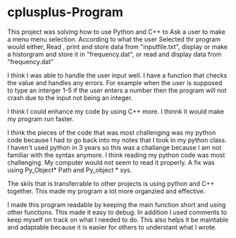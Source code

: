 # cplusplus-Program

This project was solving how to use Python and C++ to Ask a user to make a menu menu selection. According to what the user Selected thr program would either, Read , print and store data from "inputfile.txt", display or make a historgram and store it in "frequency.dat", or read and display data from "frequency.dat"

I think I was able to handle the user input well. I have a function that checks the value and handles any errors. For example when the user is supposed to type an interger 1-5 if the user enters a number then the program will not crash due to the input not being an integer.

I think I could enhance my code by using C++ more. I thinnk it would make my program run faster.

I think the pieces of  the code that was most challenging was my python code because I had to go back into my notes that I took in my python class. I haven't used python in 3 years so this was a challange because I am not familiar with the syntax anymore. I think reading my python code was most challenging. My computer would not seem to read it properly. A fix was using Py_Object* Path and Py_object * sys. 

The skils that is transferrable to other projects is using python and C++ together. This made my program a lot more organzied and effective.

I made this program readable by keeping the main function short and using other functions. This made it easy to debug. In addition I used comments to keep myself on track on what I needed to do. This also helps it be maintable and adaptable because it is easier for others to understant what I wrote.
